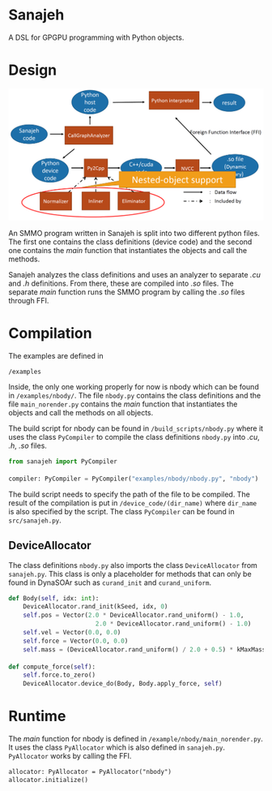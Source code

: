 # Sanajeh
A DSL for GPGPU programming with Python objects.

# Design

![](img/structure.PNG)

An SMMO program written in Sanajeh is split into two different python files. The first one contains the class definitions (device code) and the second one contains the *main* function that instantiates the objects and call the methods.

Sanajeh analyzes the class definitions and uses an analyzer to separate *.cu* and *.h* definitions. From there, these are compiled into *.so* files. The separate *main* function runs the SMMO program by calling the *.so* files through FFI.

# Compilation

The examples are defined in
````
/examples
````
Inside, the only one working properly for now is nbody which can be found in `/examples/nbody/`. The file `nbody.py` contains the class definitions and the file `main_norender.py` contains the *main* function that instantiates the objects and call the methods on all objects.

The build script for nbody can be found in `/build_scripts/nbody.py` where it uses the class `PyCompiler` to compile the class definitions `nbody.py` into *.cu*, *.h*, *.so* files.

````python
from sanajeh import PyCompiler

compiler: PyCompiler = PyCompiler("examples/nbody/nbody.py", "nbody")
````

The build script needs to specify the path of the file to be compiled. The result of the compilation is put in `/device_code/(dir_name)` where `dir_name` is also specified by the script. The class `PyCompiler` can be found in `src/sanajeh.py`.

## DeviceAllocator

The class definitions `nbody.py` also imports the class `DeviceAllocator` from `sanajeh.py`. This class is only a placeholder for methods that can only be found in DynaSOAr such as `curand_init` and `curand_uniform`.

````python
def Body(self, idx: int):
    DeviceAllocator.rand_init(kSeed, idx, 0)
    self.pos = Vector(2.0 * DeviceAllocator.rand_uniform() - 1.0,
                        2.0 * DeviceAllocator.rand_uniform() - 1.0)
    self.vel = Vector(0.0, 0.0)
    self.force = Vector(0.0, 0.0)
    self.mass = (DeviceAllocator.rand_uniform() / 2.0 + 0.5) * kMaxMass

def compute_force(self):
    self.force.to_zero()
    DeviceAllocator.device_do(Body, Body.apply_force, self)    
````

# Runtime

The *main* function for nbody is defined in `/example/nbody/main_norender.py`. It uses the class `PyAllocator` which is also defined in `sanajeh.py`. `PyAllocator` works by calling the FFI.

````
allocator: PyAllocator = PyAllocator("nbody")
allocator.initialize()
````